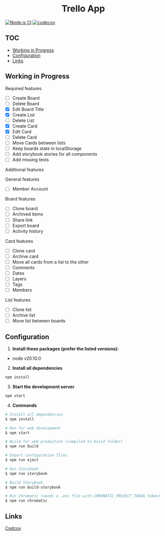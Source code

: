 <h1 align="center">
  Trello App
</h1>

[![Node.js CI](https://github.com/DanielFerrariR/trello-app/actions/workflows/node.js.yml/badge.svg)](https://github.com/DanielFerrariR/trello-app/actions/workflows/node.js.yml)
[![codecov](https://codecov.io/gh/DanielFerrariR/trello-app/graph/badge.svg?token=cggIbUEbi9)](https://codecov.io/gh/DanielFerrariR/trello-app)

## TOC

- [Working in Progress](#working-in-progress)
- [Configuration](#configuration)
- [Links](#links)

## Working in Progress

Required features

- [ ] Create Board
- [ ] Delete Board
- [x] Edit Board Title
- [x] Create List
- [ ] Delete List
- [x] Create Card
- [x] Edit Card
- [ ] Delete Card
- [ ] Move Cards between lists
- [ ] Keep boards state in localStorage
- [ ] Add storybook stories for all components
- [ ] Add missing tests

Additional features

General features

- [ ] Member Account

Board features

- [ ] Clone board
- [ ] Archived items
- [ ] Share link
- [ ] Export board
- [ ] Activity history

Card features

- [ ] Clone card
- [ ] Archive card
- [ ] Move all cards from a list to the other
- [ ] Comments
- [ ] Dates
- [ ] Layers
- [ ] Tags
- [ ] Members

List features

- [ ] Clone list
- [ ] Archive list
- [ ] Move list between boards

## Configuration

1. **Install these packages (prefer the listed versions):**

- node v20.10.0

2. **Install all dependencies**

```sh
npm install
```

3. **Start the development server**

```sh
npm start
```

4. **Commands**

```bash
# Install all dependencies
$ npm install

# Run for web development
$ npm start

# Build for web production (compiled to build folder)
$ npm run build

# Export configuration files
$ npm run eject

# Run Storybook
$ npm run storybook

# Build Storybook
$ npm run build-storybook

# Run Chromatic (needs a .env file with CHROMATIC_PROJECT_TOKEN token)
$ npm run chromatic
```

## Links

[Codcov](https://app.codecov.io/gh/DanielFerrariR/trello-app)
